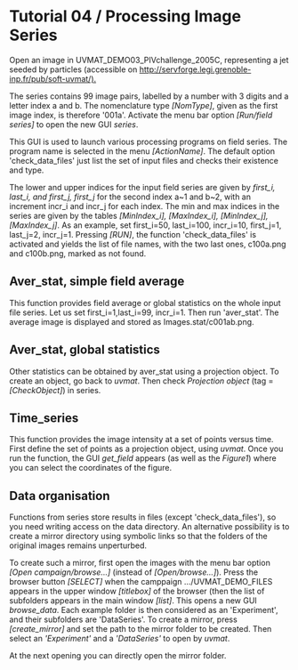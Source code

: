 # Tutorial 04 / Processing Image Series

Open an image in UVMAT_DEMO03_PIVchallenge_2005C, representing a jet seeded by particles (accessible on <http://servforge.legi.grenoble-inp.fr/pub/soft-uvmat/).>

The series contains 99 image pairs, labelled by a number with 3 digits and a letter index a and b.
The nomenclature type *[NomType]*, given as the first image index, is therefore '001a'.
Activate the menu bar option *[Run/field series]* to open the new GUI *series*. 

This GUI is used to launch various processing programs on field series. The program name is selected in the menu *[ActionName]*.
The default option 'check_data_files' just list the set of input files and checks their existence and type. 

The lower and upper indices for the input field series are given by *first_i, last_i, and first_j, first_j* for the second index a~1 and b~2, with an increment incr_i and incr_j for each index.
The min and max indices in the series are given by the tables *[MinIndex_i], [MaxIndex_i], [MinIndex_j], [MaxIndex_j]*.
As an example, set first_i=50, last_i=100, incr_i=10, first_j=1, last_j=2, incr_j=1.
Pressing *[RUN]*, the function 'check_data_files' is activated and yields the list of file names, with the two last ones, c100a.png and c100b.png, marked as not found. 


## Aver_stat, simple field average

This function provides field average or global statistics on the whole input file series. Let us set first_i=1,last_i=99, incr_i=1.
Then run 'aver_stat'.
The average image is displayed and stored as Images.stat/c001ab.png. 


## Aver_stat, global statistics

Other statistics can be obtained by aver_stat using a projection object.
To create an object, go back to *uvmat*. Then check *Projection object* (tag = *[CheckObject]*) in series. 


## Time_series

This function provides the image intensity at a set of points versus time.
First define the set of points as a projection object, using *uvmat*.
Once you run the function, the GUI *get_field* appears (as well as the *Figure1*) where you can select the coordinates of the figure.


## Data organisation

Functions from series store results in files (except 'check_data_files'), so you need writing access on the data directory. An alternative possibility is to create a mirror directory using symbolic links so that the folders of the original images remains unperturbed.

To create such a mirror, first open the images with the menu bar option *[Open campaign/browse...]* (instead of *[Open/browse...]*).
Press the browser button *[SELECT]* when the camppaign .../UVMAT_DEMO_FILES appears in the upper window *[titlebox]* of the browser (then the list of subfolders appears in the main window *[list]*.
This opens a new GUI *browse_data*. Each example folder is then considered as an 'Experiment', and their subfolders are 'DataSeries'. 
To create a mirror, press *[create_mirror]* and set the path to the mirror folder to be created. 
Then select an *'Experiment'* and a *'DataSeries'* to open by *uvmat*. 

At the next opening you can directly open the mirror folder. 


